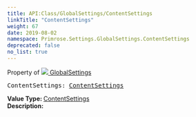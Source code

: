 ```yaml
---
title: API:Class/GlobalSettings/ContentSettings
linkTitle: "ContentSettings"
weight: 67
date: 2019-08-02
namespace: Primrose.Settings.GlobalSettings.ContentSettings
deprecated: false
no_list: true
---
```

Property of <a href="/docs/api-reference/Class/GlobalSettings"><img src="/icons/silk/folder_config.png"/>&nbsp;GlobalSettings</a>
<pre class="method-declaration">
ContentSettings: <a class="type" href="/docs/api-reference/Class/ContentSettings">ContentSettings</a></pre>
<b>Value Type: </b>
<a class="type" href="/docs/api-reference/Class/ContentSettings">ContentSettings</a>
<br/>
<b>Description: </b>